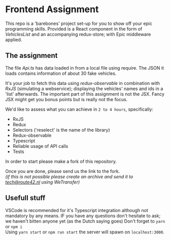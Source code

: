 # Frontend Assignment
This repo is a 'barebones' project set-up for you to show off your epic programming skills.
Provided is a React component in the form of _VehiclesList_ and an accompanying redux-store; with Epic middleware applied.

## The assignment
The file _Api.ts_ has data loaded in from a local file using require. The JSON it loads contains information of about 30 fake vehicles.

It's your job to fetch this data using _redux-observable_ in combination with _RxJS_ (simulating a webservice); displaying the vehicles' names and ids in a 'list' afterwards.
The important part of this assignment is not the JSX. Fancy JSX might get you bonus points but is really not the focus.

We'd like to assess what you can achieve in `2 to 4 hours`, specifically: 
- RxJS
- Redux
- Selectors ('reselect' is the name of the library)
- Redux-observable
- Typescript
- Reliable usage of API calls
- Tests

In order to start please make a fork of this repository.


Once you are done, please send us the link to the fork.   
_(if this is not possible please create an _archive_ and send it to tech@route42.nl using WeTransfer)_


## Usefull stuff
VSCode is recommended for it's Typescript integration although not mandatory by any means.
IF you have any questions don't hesitate to ask; we haven't bitten anyone yet (as the Dutch saying goes)
Don't forget to `yarn` or `npm i`   
Using `yarn start` or `npm run start` the server will spawn on `localhost:3000`.
